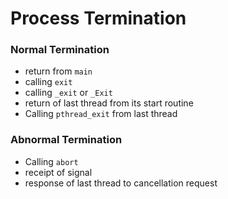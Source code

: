 # Process Termination

### Normal Termination

- return from `main`
- calling `exit`
- calling `_exit` or `_Exit`
- return of last thread from its start routine
- Calling `pthread_exit` from last thread

### Abnormal Termination

- Calling `abort`
- receipt of signal
- response of last thread to cancellation request
